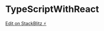 # TypeScriptWithReact

[Edit on StackBlitz ⚡️](https://stackblitz.com/edit/stackblitz-starters-y2rnqf)